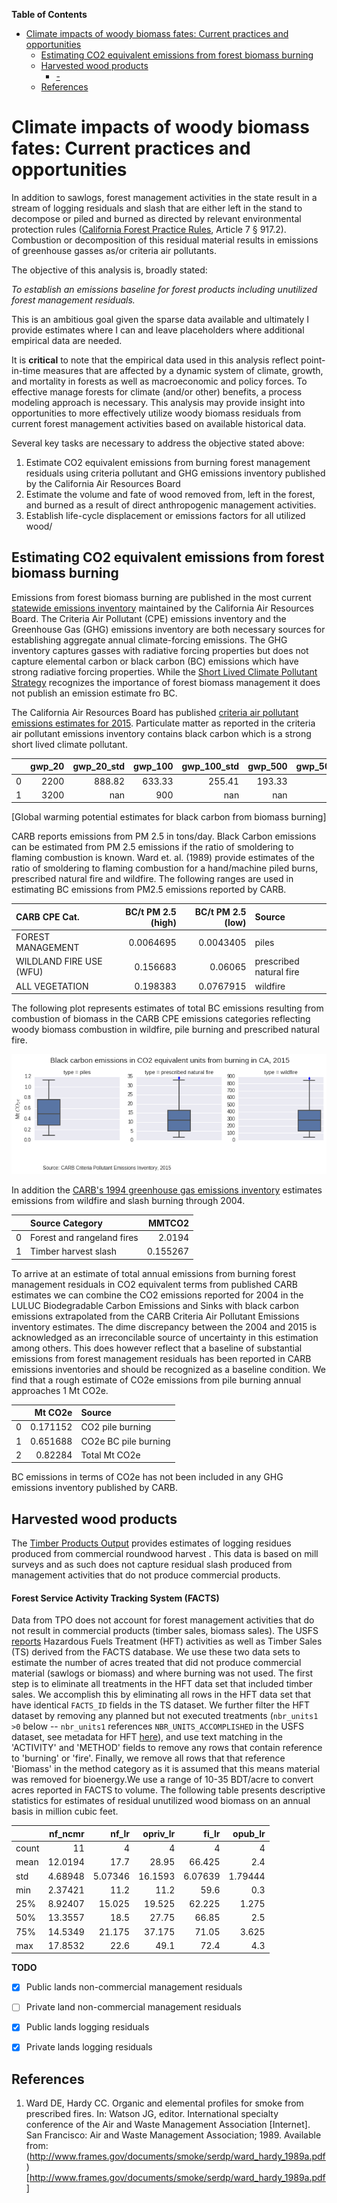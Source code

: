 <!-- markdown-toc start - Don't edit this section. Run M-x markdown-toc-generate-toc again -->
**Table of Contents**

- [Climate impacts of woody biomass fates: Current practices and opportunities](#climate-impacts-of-woody-biomass-fates-current-practices-and-opportunities)
    - [Estimating CO2 equivalent emissions from forest biomass burning](#estimating-co2-equivalent-emissions-from-forest-biomass-burning)
    - [Harvested wood products](#harvested-wood-products)
        - [-](#-)
    - [References](#references)

<!-- markdown-toc end -->
# Climate impacts of woody biomass fates: Current practices and opportunities


In addition to sawlogs, forest management activities in the state result in a  stream of logging residuals and slash that are either left in the stand to decompose or piled and burned as directed by relevant environmental protection rules ([California Forest Practice Rules](http://calfire.ca.gov/resource_mgt/downloads/2013_FP_Rulebook_with_Tech_RuleNo1.pdf), Article 7 &sect; 917.2). Combustion or decomposition of this residual material results in emissions of greenhouse gasses as/or criteria air pollutants.

The objective of this analysis is, broadly stated: 

_To establish an emissions baseline for forest products including unutilized forest management residuals._

This is an ambitious goal given the sparse data available and ultimately I provide estimates where I can and leave placeholders where additional empirical data are needed.

It is **critical** to note that the empirical data used in this analysis reflect point-in-time measures that are affected by a dynamic system of climate, growth, and mortality in forests as well as macroeconomic and policy forces. To effective manage forests for climate (and/or other) benefits, a process modeling approach is necessary. This analysis may provide insight into opportunities to more effectively utilize woody biomass residuals from current forest management activities based on available historical data.

Several key tasks are necessary to address the objective stated above:

1. Estimate CO2 equivalent emissions from burning forest management residuals using criteria pollutant and GHG emissions inventory published by the California Air Resources Board 
2. Estimate the volume and fate of wood removed from, left in the forest, and burned as a result of direct anthropogenic management activities.
3. Establish life-cycle displacement or emissions factors for all utilized wood/

## Estimating CO2 equivalent emissions from forest biomass burning

Emissions from forest biomass burning are published in the most current [statewide emissions inventory](http://www.arb.ca.gov/ei/ei.htm) maintained by the California Air Resources Board. The Criteria Air Pollutant (CPE) emissions inventory and the Greenhouse Gas (GHG) emissions inventory are both necessary sources for establishing aggregate annual climate-forcing emissions. The GHG inventory captures gasses with radiative forcing properties but does not capture elemental carbon or black carbon (BC) emissions which have strong radiative forcing properties. While the [Short Lived Climate Pollutant Strategy](https://docs.google.com/uc?id=0B9-9Vlx0SkkFWmxxQ2xtSkNxSlU&export=download) recognizes the importance of forest biomass management it does not publish an emission estimate fro BC.

 The California Air Resources Board has published [criteria air pollutant emissions estimates for 2015](http://www.arb.ca.gov/ei/emissiondata.htm). Particulate matter as reported in the criteria air pollutant emissions inventory contains black carbon which is a strong short lived climate pollutant.

|    |   gwp_20 |   gwp_20_std |   gwp_100 |   gwp_100_std |   gwp_500 |   gwp_500_std | source                          |
|---:|---------:|-------------:|----------:|--------------:|----------:|--------------:|:--------------------------------|
|  0 |     2200 |       888.82 |    633.33 |        255.41 |    193.33 |         77.67 | Fuglestvedt2000                 |
|  1 |     3200 |       nan    |    900    |        nan    |    nan    |        nan    | CaliforniaAirResourcesBoard2015 |
[Global warming potential estimates for black carbon from biomass burning]

CARB reports emissions from PM 2.5 in tons/day. Black Carbon emissions can be estimated from PM 2.5 emissions if the ratio of smoldering to flaming combustion is known. Ward et. al. (1989) provide estimates of the ratio of smoldering to flaming combustion for a hand/machine piled burns, prescribed natural fire and wildfire. The following ranges are used in estimating BC emissions from PM2.5 emissions reported by CARB.

| CARB CPE Cat.           |   BC/t PM 2.5 (high) |   BC/t PM 2.5 (low) | Source                  |
|:------------------------|---------------------:|--------------------:|:------------------------|
| FOREST MANAGEMENT       |            0.0064695 |           0.0043405 | piles                   |
| WILDLAND FIRE USE (WFU) |            0.156683  |           0.06065   | prescribed natural fire |
| ALL VEGETATION          |            0.198383  |           0.0767915 | wildfire                |

The following plot represents estimates of total BC emissions resulting from combustion of biomass in the CARB CPE emissions categories reflecting woody biomass combustion in wildfire, pile burning and prescribed natural fire.

![BC GHG](/graphics/bc_gwp.png?raw=true)


In addition the [CARB's 1994 greenhouse gas emissions inventory](http://www.arb.ca.gov/cc/inventory/archive/tables/net_co2_flux_2007-11-19.pdf) estimates emissions from wildfire and slash burning through 2004. 

|    | Source Category            |   MMTCO2 |
|---:|:---------------------------|---------:|
|  0 | Forest and rangeland fires | 2.0194   |
|  1 | Timber harvest slash       | 0.155267 |

To arrive at an estimate of total annual emissions from burning forest management residuals in CO2 equivalent terms from published CARB estimates we can combine the CO2 emissions reported for 2004 in the LULUC Biodegradable Carbon Emissions and Sinks with black carbon emissions extrapolated from the CARB Criteria Air Pollutant Emissions inventory estimates. The dime discrepancy between the 2004 and 2015 is acknowledged as an irreconcilable source of uncertainty in this estimation among others. This does however reflect that a baseline of substantial emissions from forest management residuals has been reported in CARB emissions inventories and should be recognized as a baseline condition. We find that a rough estimate of CO2e emissions from pile burning annual approaches 1 Mt CO2e.

|    |   Mt CO2e | Source               |
|---:|----------:|:---------------------|
|  0 |  0.171152 | CO2 pile burning      |
|  1 |  0.651688 | CO2e BC pile burning |
|  2 |  0.82284  | Total Mt CO2e        |

BC emissions in terms of CO2e has not been included in any GHG emissions inventory published by CARB.

## Harvested wood products

The [Timber Products Output](http://srsfia2.fs.fed.us/php/tpo_2009/tpo_rpa_int1.php) provides estimates of logging residues produced from commercial roundwood harvest . This data is based on mill surveys and as such does not capture residual slash produced from management activities that do not produce commercial products.

#### Forest Service Activity Tracking System (FACTS)
Data from TPO does not account for forest management activities that do not result in commercial products (timber sales, biomass sales). The USFS [reports](http://data.fs.usda.gov/geodata/edw/datasets.php?dsetParent=Activities) Hazardous Fuels Treatment (HFT) activities as well as Timber Sales (TS) derived from the FACTS database. We use these two data sets to estimate the number of acres treated that did not produce commercial material (sawlogs or biomass) and where burning was not used. The first step is to eliminate all treatments in the HFT data set that included timber sales. We accomplish this by eliminating all rows in the HFT data set that have identical `FACTS_ID` fields in the TS dataset. We further filter the HFT dataset by removing any planned but not executed treatments (`nbr_units1 >0` below -- `nbr_units1` references `NBR_UNITS_ACCOMPLISHED` in the USFS dataset, see metadata for HFT [here](http://data.fs.usda.gov/geodata/edw/edw_resources/meta/S_USA.Activity_HazFuelTrt_PL.xml)), and use text matching in the 'ACTIVITY' and 'METHOD' fields to remove any rows that contain reference to 'burning' or 'fire'. Finally, we remove all rows that that reference 'Biomass' in the method category as it is assumed that this means material was removed for bioenergy.We use a range of 10-35 BDT/acre to convert acres reported in FACTS to volume. The following table presents descriptive statistics for estimates of residual unutilized wood biomass on an annual basis in million cubic feet.

|       |   nf_ncmr |    nf_lr |   opriv_lr |    fi_lr |   opub_lr |
|:------|----------:|---------:|-----------:|---------:|----------:|
| count |  11       |  4       |     4      |  4       |   4       |
| mean  |  12.0194  | 17.7     |    28.95   | 66.425   |   2.4     |
| std   |   4.68948 |  5.07346 |    16.1593 |  6.07639 |   1.79444 |
| min   |   2.37421 | 11.2     |    11.2    | 59.6     |   0.3     |
| 25%   |   8.92407 | 15.025   |    19.525  | 62.225   |   1.275   |
| 50%   |  13.3557  | 18.5     |    27.75   | 66.85    |   2.5     |
| 75%   |  14.5349  | 21.175   |    37.175  | 71.05    |   3.625   |
| max   |  17.8532  | 22.6     |    49.1    | 72.4     |   4.3     |

**TODO**
- [x] Public lands non-commercial management residuals 
- [ ] Private land non-commercial management residuals
- [x] Public lands logging residuals
- [x] Private lands logging residuals


<!-- ## Harvested Wood Products -->
<!-- Harvested wood products data comes from [McIver *et. al.* (2012)](https://docs.google.com/uc?id=0B9-9Vlx0SkkFMkhFZUN5X2djbms&export=download). The following tables have been created: -->

<!-- * **Harvest end-use by year** (MMBF Scribner) assumes that end use fractions presented in McIver (Figure 6) from 2012 apply historically. This assumtion is likely to underrepresent bioenergy, paper and engineered wood products and overemphasize mulch and soil as California's forest products industry has lost much of its secfondary processing capacity as well as its bioenergy infrastrucutre. [link to table](https://github.com/peteWT/fcat_biomass/blob/56770d7d2cd5a38b5f592a45cbcb74d133c7e53f/pd/hrv_by_enduse.csv) -->
<!-- * **Ten-year moving average harvest by by lanowner** (MMBF Scribner) Shows average of harvest and standard deviation for ten year moving windows by ownership category. [link to table](https://github.com/peteWT/fcat_biomass/blob/56770d7d2cd5a38b5f592a45cbcb74d133c7e53f/pd/tenyear_harv.csv) -->

## References
1. Ward DE, Hardy CC. Organic and elemental profiles for smoke from prescribed fires. In: Watson JG, editor. International specialty conference of the Air and Waste Management Association [Internet]. San Francisco: Air and Waste Management Association; 1989. Available from: (http://www.frames.gov/documents/smoke/serdp/ward_hardy_1989a.pdf)[http://www.frames.gov/documents/smoke/serdp/ward_hardy_1989a.pdf]
